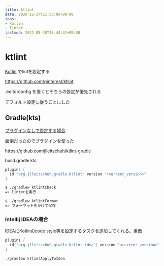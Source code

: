 ```yaml
---
title: ktlint
date: 2020-12-27T21:56:00+09:00
tags:
- Kotlin
- linter
lastmod: 2021-05-30T18:44:41+09:00
---
```


# ktlint

[Kotlin](note/Kotlin.md) でlintを設定する

<https://github.com/pinterest/ktlint>

.editorconfig を置くとそちらの設定が優先される

デフォルト設定に従うことにした

## Gradle(kts)

[プラグインなしで設定する場合](https://github.com/pinterest/ktlint#without-a-plugin)

面倒だったのでプラグインを使った

<https://github.com/jlleitschuh/ktlint-gradle>

build.gradle.kts

````kts
plugins {
  id "org.jlleitschuh.gradle.ktlint" version "<current_version>"
}
````

````sh
$ ./gradlew ktlintCheck
=> linterを実行

$ ./gradlew ktlintFormat
=> フォーマットをかけて保存
````

### Intellij IDEAの場合

IDEAにKotlinのcode style等を設定するタスクを追加してくれる。素敵

````kts
plugins {
  id("org.jlleitschuh.gradle.ktlint-idea") version "<current_version>"
}
````

````sh
./gradlew ktlintApplyToIdea
````
